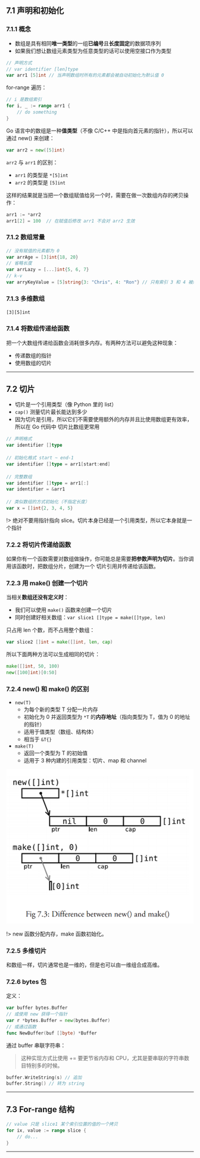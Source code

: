 ## 7.1 声明和初始化

### 7.1.1 概念

- 数组是具有相同**唯一类型**的一组**已编号**且**长度固定**的数据项序列
- 如果我们想让数组元素类型为任意类型的话可以使用空接口作为类型

```go
// 声明方式
// var identifier [len]type
var arr1 [5]int // 当声明数组时所有的元素都会被自动初始化为默认值 0
```

for-range 遍历：

```go
// i 是数组索引
for i, _ := range arr1 {
    // do something
}
```

Go 语言中的数组是一种**值类型**（不像 C/C++ 中是指向首元素的指针），所以可以通过 new() 来创建：

```go
var arr2 = new([5]int)
```

`arr2` 与 `arr1` 的区别：

- `arr1` 的类型是 `*[5]int`
- `arr2` 的类型是 `[5]int`

这样的结果就是当把一个数组赋值给另一个时，需要在做一次数组内存的拷贝操作：

```go
arr1 := *arr2
arr1[2] = 100  // 在赋值后修改 arr1 不会对 arr2 生效
```

### 7.1.2 数组常量

```go
// 没有赋值的元素都为 0
var arrAge = [3]int{18, 20}
// 省略长度
var arrLazy = [...]int{5, 6, 7}
// k-v
var arryKeyValue = [5]string{3: "Chris", 4: "Ron"} // 只有索引 3 和 4 被赋予实际的值，其他元素都被设置为空的字符串
```

### 7.1.3 多维数组

`[3][5]int`

### 7.1.4 将数组传递给函数

把一个大数组传递给函数会消耗很多内存。有两种方法可以避免这种现象：

- 传递数组的指针
- 使用数组的切片

----

## 7.2 切片

- 切片是一个引用类型（像 Python 里的 list）
- `cap()` 测量切片最长能达到多少
- 因为切片是引用，所以它们不需要使用额外的内存并且比使用数组更有效率，所以在 Go 代码中 切片比数组更常用

```go
// 声明格式
var identifier []type

// 初始化格式 start ~ end-1
var identifier []type = arr1[start:end]

// 完整数组
var identifier []type = arr1[:]
var identifier = &arr1

// 类似数组的方式初始化（不指定长度）
var x = []int{2, 3, 4, 5}
```

!> 绝对不要用指针指向 slice。切片本身已经是一个引用类型，所以它本身就是一个指针

### 7.2.2 将切片传递给函数

如果你有一个函数需要对数组做操作，你可能总是需要**把参数声明为切片**。当你调用该函数时，把数组分片，创建为一个 切片引用并传递给该函数。

### 7.2.3 用 make() 创建一个切片

当相关**数组还没有定义时**：

- 我们可以使用 `make()` 函数来创建一个切片
- 同时创建好相关数组：`var slice1 []type = make([]type, len)`

只占用 len 个数，而不占用整个数组：

```go
var slice2 []int = make([]int, len, cap)
```

所以下面两种方法可以生成相同的切片：

```go
make([]int, 50, 100)
new([100]int)[0:50]
```

### 7.2.4 new() 和 make() 的区别

- `new(T)`
  - 为每个新的类型 T 分配一片内存
  - 初始化为 0 并返回类型为 `*T` 的**内存地址**（指向类型为 T，值为 0 的地址的指针）
  - 适用于值类型（数组、结构体）
  - 相当于 `&T{}`
- `make(T)`
  - 返回一个类型为 T 的初始值
  - 适用于 3 种内建的引用类型：切片、map 和 channel

![](https://github.com/unknwon/the-way-to-go_ZH_CN/raw/master/eBook/images/7.2_fig7.3.png?raw=true)

!> new 函数分配内存，make 函数初始化。

### 7.2.5 多维切片

和数组一样，切片通常也是一维的，但是也可以由一维组合成高维。

### 7.2.6 bytes 包

定义：

```go
var buffer bytes.Buffer
// 或使用 new 获得一个指针
var r *bytes.Buffer = new(bytes.Buffer)
// 或通过函数
func NewBuffer(buf []byte) *Buffer
```

通过 buffer 串联字符串：

> 这种实现方式比使用 += 要更节省内存和 CPU，尤其是要串联的字符串数目特别多的时候。

```go
buffer.WriteString(s) // 追加
buffer.String() // 转为 string
```

----

## 7.3 For-range 结构

```go
// value 只是 slice1 某个索引位置的值的一个拷贝
for ix, value := range slice {
    // do...
}
```

----